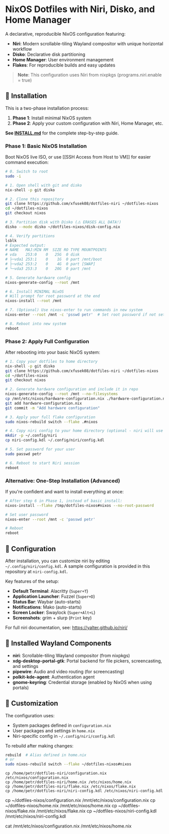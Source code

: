 # NixOS Dotfiles with Niri, Disko, and Home Manager

A declarative, reproducible NixOS configuration featuring:
- **Niri**: Modern scrollable-tiling Wayland compositor with unique horizontal workflow
- **Disko**: Declarative disk partitioning
- **Home Manager**: User environment management
- **Flakes**: For reproducible builds and easy updates

> **Note**: This configuration uses Niri from nixpkgs (programs.niri.enable = true)

## 🚀 Installation

This is a two-phase installation process:
1. **Phase 1**: Install minimal NixOS system
2. **Phase 2**: Apply your custom configuration with Niri, Home Manager, etc.

**See [INSTALL.md](./INSTALL.md)** for the complete step-by-step guide.

### Phase 1: Basic NixOS Installation

Boot NixOS live ISO, or use [[SSH Access from Host to VM]] for easier command execution:

```bash
# 0. Switch to root
sudo -i

# 1. Open shell with git and disko
nix-shell -p git disko

# 2. Clone this repository
git clone https://github.com/xfusek08/dotfiles-niri ~/dotfiles-nixos
cd ~/dotfiles-nixos
git checkout nixos

# 3. Partition disk with Disko (⚠️ ERASES ALL DATA!)
disko --mode disko ~/dotfiles-nixos/disk-config.nix

# 4. Verify partitions
lsblk
# Expected output:
# NAME   MAJ:MIN RM  SIZE RO TYPE MOUNTPOINTS
# vda    253:0    0   25G  0 disk
# ├─vda1 253:1    0    1G  0 part /mnt/boot
# ├─vda2 253:2    0    4G  0 part [SWAP]
# └─vda3 253:3    0   20G  0 part /mnt

# 5. Generate hardware config
nixos-generate-config --root /mnt

# 6. Install MINIMAL NixOS
# Will prompt for root password at the end
nixos-install --root /mnt

# 7. (Optional) Use nixos-enter to run commands in new system
nixos-enter --root /mnt -c 'psswd petr'  # Set root password if not set during install

# 8. Reboot into new system
reboot
```

### Phase 2: Apply Full Configuration

After rebooting into your basic NixOS system:

```bash
# 1. Copy your dotfiles to home directory
nix-shell -p git disko
git clone https://github.com/xfusek08/dotfiles-niri ~/dotfiles-nixos
cd ~/dotfiles-nixos
git checkout nixos

# 2. Generate hardware configuration and include it in repo
nixos-generate-config --root /mnt --no-filesystems
cp /mnt/etc/nixos/hardware-configuration.nix ./hardware-configuration.nix
git add hardware-configuration.nix
git commit -m "Add hardware configuration"

# 3. Apply your full flake configuration
sudo nixos-rebuild switch --flake .#nixos

# 4. Copy niri config to your home directory (optional - niri will use defaults if not present)
mkdir -p ~/.config/niri
cp niri-config.kdl ~/.config/niri/config.kdl

# 5. Set password for your user
sudo passwd petr

# 6. Reboot to start Niri session
reboot
```

### Alternative: One-Step Installation (Advanced)

If you're confident and want to install everything at once:

```bash
# After step 6 in Phase 1, instead of basic install:
nixos-install --flake /tmp/dotfiles-nixos#nixos --no-root-password

# Set user password
nixos-enter --root /mnt -c 'passwd petr'

# Reboot
reboot
```

## 📝 Configuration

After installation, you can customize niri by editing `~/.config/niri/config.kdl`. A sample configuration is provided in this repository at `niri-config.kdl`.

Key features of the setup:
- **Default Terminal**: Alacritty (`Super+T`)
- **Application Launcher**: Fuzzel (`Super+D`)
- **Status Bar**: Waybar (auto-starts)
- **Notifications**: Mako (auto-starts)
- **Screen Locker**: Swaylock (`Super+Alt+L`)
- **Screenshots**: grim + slurp (`Print` key)

For full niri documentation, see: https://yalter.github.io/niri/

## 🔧 Installed Wayland Components

- **niri**: Scrollable-tiling Wayland compositor (from nixpkgs)
- **xdg-desktop-portal-gtk**: Portal backend for file pickers, screencasting, and settings
- **pipewire**: Audio and video routing (for screencasting)
- **polkit-kde-agent**: Authentication agent
- **gnome-keyring**: Credential storage (enabled by NixOS when using portals)

## 🎨 Customization

The configuration uses:
- System packages defined in `configuration.nix`
- User packages and settings in `home.nix`
- Niri-specific config in `~/.config/niri/config.kdl`

To rebuild after making changes:
```bash
rebuild  # Alias defined in home.nix
# or
sudo nixos-rebuild switch --flake ~/dotfiles-nixos#nixos
```

```shell
cp /home/petr/dotfiles-niri/configuration.nix /etc/nixos/configuration.nix
cp /home/petr/dotfiles-niri/home.nix /etc/nixos/home.nix
cp /home/petr/dotfiles-niri/flake.nix /etc/nixos/flake.nix
cp /home/petr/dotfiles-niri/niri-config.kdl /etc/nixos/niri-config.kdl
```


cp ~/dotfiles-nixos/configuration.nix /mnt/etc/nixos/configuration.nix
cp ~/dotfiles-nixos/home.nix /mnt/etc/nixos/home.nix
cp ~/dotfiles-nixos/flake.nix /mnt/etc/nixos/flake.nix
cp ~/dotfiles-nixos/niri-config.kdl /mnt/etc/nixos/niri-config.kdl

cat /mnt/etc/nixos/configuration.nix /mnt/etc/nixos/home.nix